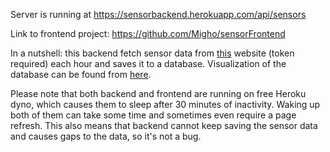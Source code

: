 Server is running at https://sensorbackend.herokuapp.com/api/sensors

Link to frontend project: https://github.com/Migho/sensorFrontend

In a nutshell: this backend fetch sensor data from [this](https://opendata.hopefully.works/api/events) website (token required) each hour and saves it to a database. Visualization of the database can be found from [here](https://sensorfrontend.herokuapp.com/).

Please note that both backend and frontend are running on free Heroku dyno, which causes them to sleep after 30 minutes of inactivity. Waking up both of them can take some time and sometimes even require a page refresh. This also means that backend cannot keep saving the sensor data and causes gaps to the data, so it's not a bug.
